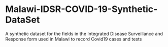 # Malawi-IDSR-COVID-19-Synthetic-DataSet
A synthetic dataset for the fields in the Integrated Disease Surveillance and Response form used in Malawi to record Covid19 cases and tests 
